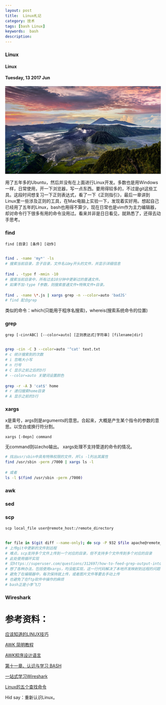 ```yaml
---
layout: post
title:  Linux札记
category: 技术
tags: [bash Linux]
keywords:  bash
description:
---
```


###  Linux

####  Linux

#### Tuesday, 13  2017 Jun

![Haskell](/../../assets/img/tech/2017/linux.jpg)

用了五年多的Ubuntu，然后并没有在上面进行Linux开发。多数也是用Windows一样，日常使用，开一下浏览器，写一点东西。要用得较多的，不过是git这些工具。这段时间想复习一下正则表达式，看了一下《正则指引》，最后一章讲到Linux里一些涉及正则的工具，在Mac电脑上实验一下，发现着实好用。想起自己已经用了五年的Linux，bash也用得不算少，现在日常也是vim作为主力编辑器，却对命令行下很多有用的命令没用过。看来并非是日日看见，就熟悉了，还得去动手思考。


### find

`find [目录] [条件] [动作]`

````bash

find . -name 'my*' -ls
# 搜索当前目录，含子目录，文件名以my开头的文件，并显示详细信息

find . -type f -mmin -10
# 搜索当前目录中，所有过去10分钟中更新过的普通文件。
# 如果不加-type f参数，则搜索普通文件+特殊文件+目录。

find . -name \*.js | xargs grep -n --color=auto 'badJS'
# find 配合grep

````

类似的命令：which(只能用于程序名搜索)，whereis(搜索系统命令的位置)

### grep

`grep [-cinrABC] [--color=auto] [正则表达式|字符串] [filename|dir]`

````bash

grep -cin -C 3 --color=auto '^cat' text.txt
# c 统计搜索到的次数
# i 忽略大小写
# n 行号
# C 显示之前之后的3行
# --color=auto 关键词设置颜色

grep -r -A 3 'cat$' home
# r 递归搜索home目录
# A 显示之前的3行

````
### xargs

x是乘号，args则是arguments的意思。合起来，大概是产生某个指令的参数的意思。以空白或换行符分割。

`xargs [-0epn] command`

无command则以echo输出。
xargs处理不支持管道的命令的情况。

````bash
# 找出usr/sbin中具有特殊权限的文件，并ls -l列出其属性
find /usr/sbin -perm /7000 | xargs ls -l

# 或者
ls -l $(find /usr/sbin -perm /7000)

````

### awk

### sed

### scp

`scp local_file user@remote_host:/remote_directory`

````bash

for file in $(git diff --name-only); do scp -P 932 $file apache@remote_host:/home/web/$file; done;
# 上传git中更新的文件到远程
# 难点，scp支持多个文件上传到一个对应的目录，但不支持多个文件传到多个对应的目录
# 此处使用循环实现
# 见https://superuser.com/questions/312697/how-to-feed-grep-output-into-scp
# 想了各种办法，包括使用xargs，均没能实现，这一行代码解决了本地开发映射到远程的问题
# 避免了在编辑器中，每次保持就上传，或者图片文件等要去手动上传
# 也避免了在ftp软件中操作的麻烦
# bash正是小李飞刀

````

### Wireshark




# 参考资料：

[应该知道的LINUX技巧](http://coolshell.cn/articles/8883.html)

[AWK 简明教程](http://coolshell.cn/articles/9070.html)

[AWK程序设计语言](http://awk.readthedocs.io/en/latest/index.html)

[第十一章、认识与学习 BASH ](http://cn.linux.vbird.org/linux_basic/0320bash.php#grep)

[一站式学习Wireshark](https://community.emc.com/message/818739#818739)

[Linux的五个查找命令](http://www.ruanyifeng.com/blog/2009/10/5_ways_to_search_for_files_using_the_terminal.html)



Hid say：重新认识Linux。
